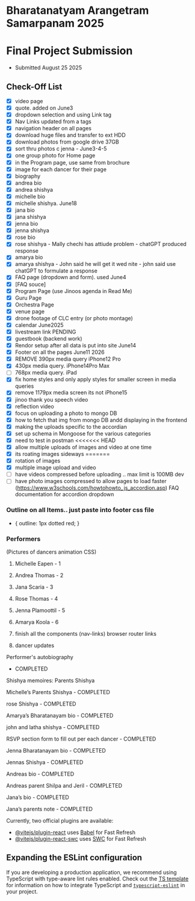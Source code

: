 # Bharatanatyam Arangetram Samarpanam 2025 
# Final Project Submission 
- Submitted August 25 2025

## Check-Off List
- [x] video page 
- [x] quote.  added on June3
- [x] dropdown selection and using Link tag 
- [x] Nav Links updated from a tags
- [x] navigation header on all pages 
- [x] download huge files and transfer to ext HDD
- [x] download photos from google drive 37GB
- [x] sort thru photos c jenna - June3-4-5
- [x] one group photo for Home page 
- [x] in the Program page, use same from brochure
- [x] image for each dancer for their page 
- [x] biography 
- [x] andrea bio
- [x] andrea shishya
- [x] michelle bio
- [x] michelle shishya. June18
- [x] jana bio
- [x] jana shishya
- [x] jenna bio 
- [x] jenna shishya
- [x] rose bio
- [x] rose shishya - Mally chechi has attiude problem - chatGPT produced response
- [x] amarya bio
- [x] amarya shishya - John said he will get it wed nite - john said use chatGPT to formulate a response
- [x] FAQ page (dropdown and form). used June4
- [x] [FAQ souce] 
- [x] Program Page (use Jinoos agenda in Read Me)
- [x] Guru Page 
- [x] Orchestra Page
- [x] venue page 
- [x] drone footage of CLC entry (or photo montage)
- [x] calendar June2025
- [x] livestream link PENDING
- [x] guestbook (backend work)
- [x] Rendor setup after all data is put into site  June14
- [x] Footer on all the pages June11 2026
- [x] REMOVE 390px media query iPhone12 Pro
- [x] 430px media query. iPhone14Pro Max
- [ ] 768px media query. iPad
- [x] fix home styles and only apply styles for smaller screen in media queries
- [x] remove 1179px media screen its not iPhone15
- [x] jinoo thank you speech video  
- [x] reflection video
- [x] focus on uploading a photo to mongo DB 
- [x] how to fetch that img from mongo DB andd displaying in the frontend
- [x] making the uploads specific to the accordian 
- [x] set up schema in Mongoose for the various categories 
- [x] need to test in postman
<<<<<<< HEAD
- [x] allow multiple uploads of images and video at one time
- [x] its roating images sideways
=======
- [x] rotation of images
- [x] multiple image upload and video 
- [ ] have videos compressed before uploading .. max limit is 100MB
dev
- [ ] have photo images compressed to allow pages to load faster
(https://www.w3schools.com/howtohowto_js_accordion.asp)
FAQ documentation for accordion dropdown

### Outline on all Items.. just paste into footer css file
* {
  outline: 1px dotted red;
} 

### Performers
(Pictures of dancers animation CSS)
1. Michelle Eapen - 1
2. Andrea Thomas - 2
3. Jana Scaria - 3
4. Rose Thomas - 4
5. Jenna Plamoottil - 5
6. Amarya Koola - 6


1. finish all the components (nav-links) browser router links 
2. dancer updates 

Performer's autobiography
 - COMPLETED

Shishya memoires: Parents Shishya 

Michelle’s Parents Shishya - COMPLETED

rose Shishya  - COMPLETED

Amarya’s Bharatanayam bio - COMPLETED

john and latha shishya - COMPLETED

RSVP section form to fill out per each dancer - COMPLETED

Jenna Bharatanayam bio - COMPLETED

Jennas Shishya - COMPLETED

Andreas bio - COMPLETED 

Andreas parent Shilpa and Jeril - COMPLETED

Jana’s bio - COMPLETED

Jana’s parents note - COMPLETED 

Currently, two official plugins are available:

- [@vitejs/plugin-react](https://github.com/vitejs/vite-plugin-react/blob/main/packages/plugin-react) uses [Babel](https://babeljs.io/) for Fast Refresh
- [@vitejs/plugin-react-swc](https://github.com/vitejs/vite-plugin-react/blob/main/packages/plugin-react-swc) uses [SWC](https://swc.rs/) for Fast Refresh

## Expanding the ESLint configuration

If you are developing a production application, we recommend using TypeScript with type-aware lint rules enabled. Check out the [TS template](https://github.com/vitejs/vite/tree/main/packages/create-vite/template-react-ts) for information on how to integrate TypeScript and [`typescript-eslint`](https://typescript-eslint.io) in your project.
